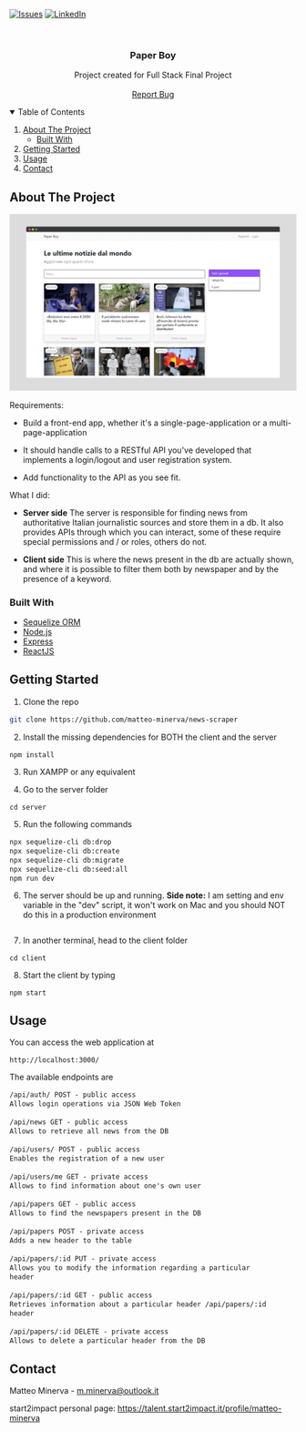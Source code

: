 [![Issues][issues-shield]][issues-url]
[![LinkedIn][linkedin-shield]][linkedin-url]

<!-- PROJECT LOGO -->
<br />
<p align="center">
  <h3 align="center">Paper Boy</h3>

  <p align="center">
    Project created for Full Stack Final Project
    <br />
    <br />
    <a href="https://github.com/matteo-minerva/news-scraper/issues">Report Bug</a>
  </p>
</p>

<!-- TABLE OF CONTENTS -->
<details open="open">
  <summary>Table of Contents</summary>
  <ol>
    <li>
      <a href="#about-the-project">About The Project</a>
      <ul>
        <li><a href="#built-with">Built With</a></li>
      </ul>
    </li>
    <li><a href="#getting-started">Getting Started</a></li>
    <li><a href="#usage">Usage</a></li>
    <li><a href="#contact">Contact</a></li>
  </ol>
</details>

<!-- ABOUT THE PROJECT -->

## About The Project

[![Website Screenshot][product-screenshot]](https://news-scraper.vercel.app/)

Requirements:

- Build a front-end app, whether it's a single-page-application or a multi-page-application

- It should handle calls to a RESTful API you've developed that implements a login/logout and user registration system.

- Add functionality to the API as you see fit.

What I did:

- <strong>Server side</strong>
  The server is responsible for finding news from authoritative Italian journalistic sources and store them in a db. It also provides APIs through which you can interact, some of these require special permissions and / or roles, others do not.

- <strong>Client side</strong>
  This is where the news present in the db are actually shown, and where it is possible to filter them both by newspaper and by the presence of a keyword.

### Built With

- [Sequelize ORM](https://sequelize.org/)
- [Node.js](https://nodejs.org/it/)
- [Express](https://expressjs.com/)
- [ReactJS](https://it.reactjs.org/)

<!-- GETTING STARTED -->

## Getting Started

1. Clone the repo

```sh
git clone https://github.com/matteo-minerva/news-scraper
```

2. Install the missing dependencies for BOTH the client and the server

```npm
npm install
```

3. Run XAMPP or any equivalent

4. Go to the server folder

```
cd server
```

5. Run the following commands

```npm
npx sequelize-cli db:drop
npx sequelize-cli db:create
npx sequelize-cli db:migrate
npx sequelize-cli db:seed:all
npm run dev
```

6. The server should be up and running.
   <strong>Side note:</strong> I am setting and env variable in the "dev" script, it won't work on Mac and you should NOT do this in a production environment

```npm

```

7. In another terminal, head to the client folder

```
cd client
```

8. Start the client by typing

```npm
npm start
```

<!-- USAGE -->

## Usage

You can access the web application at

```url
http://localhost:3000/
```

The available endpoints are

```
/api/auth/ POST - public access
Allows login operations via JSON Web Token

/api/news GET - public access
Allows to retrieve all news from the DB

/api/users/ POST - public access
Enables the registration of a new user

/api/users/me GET - private access
Allows to find information about one's own user

/api/papers GET - public access
Allows to find the newspapers present in the DB

/api/papers POST - private access
Adds a new header to the table

/api/papers/:id PUT - private access
Allows you to modify the information regarding a particular
header

/api/papers/:id GET - public access
Retrieves information about a particular header /api/papers/:id
header

/api/papers/:id DELETE - private access
Allows to delete a particular header from the DB
```

<!-- CONTACT -->

## Contact

Matteo Minerva - m.minerva@outlook.it

start2impact personal page: https://talent.start2impact.it/profile/matteo-minerva

<!-- MARKDOWN LINKS & IMAGES -->
<!-- https://www.markdownguide.org/basic-syntax/#reference-style-links -->

[issues-shield]: https://img.shields.io/github/issues/matteo-minerva/news-scraper/repo.svg?style=for-the-badge
[issues-url]: https://github.com/matteo-minerva/news-scraper/issues
[linkedin-shield]: https://img.shields.io/badge/-LinkedIn-black.svg?style=for-the-badge&logo=linkedin&colorB=555
[linkedin-url]: https://linkedin.com/in/m-minerva
[product-screenshot]: /screenshot.png
